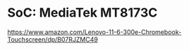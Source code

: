 # SoC: MediaTek MT8173C
https://www.amazon.com/Lenovo-11-6-300e-Chromebook-Touchscreen/dp/B07RJZMC49
